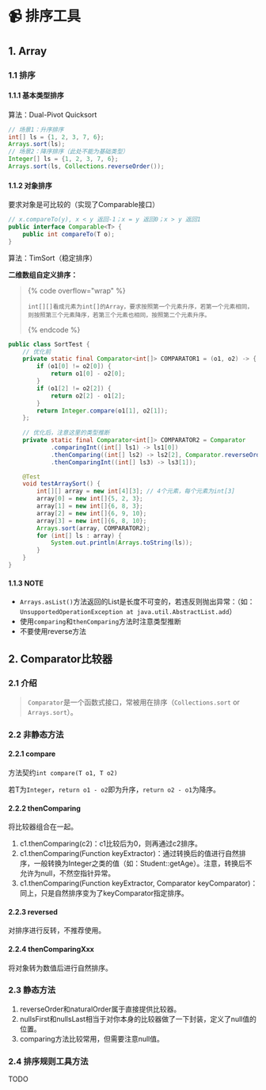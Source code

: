 # 📹 排序工具

## 1. Array

### 1.1 排序

#### 1.1.1 基本类型排序

算法：Dual-Pivot Quicksort

```java
// 场景1：升序排序
int[] ls = {1, 2, 3, 7, 6};
Arrays.sort(ls);
// 场景2：降序排序（此处不能为基础类型）
Integer[] ls = {1, 2, 3, 7, 6};
Arrays.sort(ls, Collections.reverseOrder());
```

#### 1.1.2 对象排序

要求对象是可比较的（实现了Comparable接口）

```java
// x.compareTo(y), x < y 返回-1；x = y 返回0；x > y 返回1
public interface Comparable<T> {
    public int compareTo(T o);
}
```

算法：TimSort（稳定排序）

**二维数组自定义排序：**

> {% code overflow="wrap" %}
> ```
> int[][]看成元素为int[]的Array，要求按照第一个元素升序，若第一个元素相同，则按照第三个元素降序，若第三个元素也相同，按照第二个元素升序。
> ```
> {% endcode %}

```java
public class SortTest {
    // 优化前
    private static final Comparator<int[]> COMPARATOR1 = (o1, o2) -> {
        if (o1[0] != o2[0]) {
            return o1[0] - o2[0];
        }
        if (o1[2] != o2[2]) {
            return o2[2] - o1[2];
        }
        return Integer.compare(o1[1], o2[1]);
    };
    
    // 优化后，注意这里的类型推断
    private static final Comparator<int[]> COMPARATOR2 = Comparator
            .comparingInt((int[] ls1) -> ls1[0])
            .thenComparing((int[] ls2) -> ls2[2], Comparator.reverseOrder())
            .thenComparingInt((int[] ls3) -> ls3[1]);

    @Test
    void testArraySort() {
        int[][] array = new int[4][3]; // 4个元素，每个元素为int[3]
        array[0] = new int[]{5, 2, 3};
        array[1] = new int[]{6, 8, 3};
        array[2] = new int[]{6, 9, 10};
        array[3] = new int[]{6, 8, 10};
        Arrays.sort(array, COMPARATOR2);
        for (int[] ls : array) {
            System.out.println(Arrays.toString(ls));
        }
    }
}
```

#### 1.1.3 NOTE

* `Arrays.asList()`方法返回的List是长度不可变的，若违反则抛出异常：（如：`UnsupportedOperationException at java.util.AbstractList.add`）
* 使用`comparing`和`thenComparing`方法时注意类型推断
* 不要使用reverse方法

## 2. Comparator比较器

### 2.1 介绍

> `Comparator`是一个函数式接口，常被用在排序（`Collections.sort` or `Arrays.sort`）。

### 2.2 非静态方法

#### 2.2.1 compare

方法契约`int compare(T o1, T o2)`

若T为`Integer`，`return o1 - o2`即为升序，`return o2 - o1`为降序。

#### 2.2.2 thenComparing

将比较器组合在一起。

1. c1.thenComparing(c2)：c1比较后为0，则再通过c2排序。
2. c1.thenComparing(Function keyExtractor)：通过转换后的值进行自然排序，一般转换为Integer之类的值（如：Student::getAge）。注意，转换后不允许为null，不然空指针异常。
3. c1.thenComparing(Function keyExtractor, Comparator keyComparator)：同上，只是自然排序变为了keyComparator指定排序。

#### 2.2.3 reversed

对排序进行反转，不推荐使用。

#### 2.2.4 thenComparingXxx

将对象转为数值后进行自然排序。

### 2.3 静态方法

1. reverseOrder和naturalOrder属于直接提供比较器。
2. nullsFirst和nullsLast相当于对你本身的比较器做了一下封装，定义了null值的位置。
3. comparing方法比较常用，但需要注意null值。

### 2.4 排序规则工具方法

TODO
